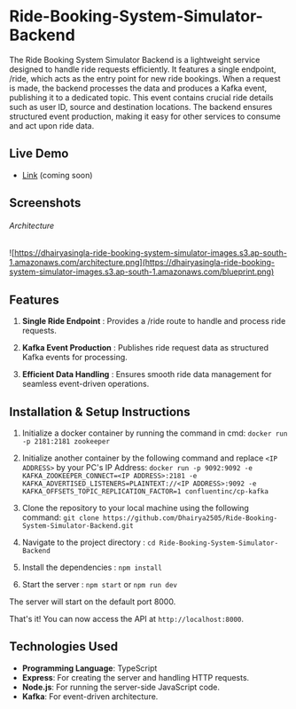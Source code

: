 # Ride-Booking-System-Simulator-Backend

The Ride Booking System Simulator Backend is a lightweight service designed to handle ride requests efficiently. It features a single endpoint, /ride, which acts as the entry point for new ride bookings. When a request is made, the backend processes the data and produces a Kafka event, publishing it to a dedicated topic. This event contains crucial ride details such as user ID, source and destination locations. The backend ensures structured event production, making it easy for other services to consume and act upon ride data.

## Live Demo
- [Link]() (coming soon)

## Screenshots

###### Architecture
![https://dhairyasingla-ride-booking-system-simulator-images.s3.ap-south-1.amazonaws.com/architecture.png](https://dhairyasingla-ride-booking-system-simulator-images.s3.ap-south-1.amazonaws.com/blueprint.png)


## Features
1. **Single Ride Endpoint** : Provides a /ride route to handle and process ride requests.

2. **Kafka Event Production** : Publishes ride request data as structured Kafka events for processing.

3. **Efficient Data Handling** : Ensures smooth ride data management for seamless event-driven operations.


## Installation & Setup Instructions

1. Initialize a docker container by running the command in cmd:
   `docker run -p 2181:2181 zookeeper`

2. Initialize another container by the following command and replace `<IP ADDRESS>` by your PC's IP Address:
   `docker run -p 9092:9092 -e KAFKA_ZOOKEEPER_CONNECT=<IP ADDRESS>:2181 -e KAFKA_ADVERTISED_LISTENERS=PLAINTEXT://<IP ADDRESS>:9092 -e KAFKA_OFFSETS_TOPIC_REPLICATION_FACTOR=1 confluentinc/cp-kafka`

3. Clone the repository to your local machine using the following command:
`git clone https://github.com/Dhairya2505/Ride-Booking-System-Simulator-Backend.git`

4. Navigate to the project directory : `cd Ride-Booking-System-Simulator-Backend`

5. Install the dependencies : `npm install`

6. Start the server : `npm start` or `npm run dev`

The server will start on the default port 8000.

That's it! You can now access the API at `http://localhost:8000`.


## Technologies Used

- **Programming Language**: TypeScript
- **Express**: For creating the server and handling HTTP requests.
- **Node.js**: For running the server-side JavaScript code.
- **Kafka**: For event-driven architecture.
